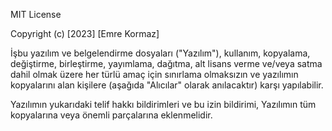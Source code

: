 MIT License

Copyright (c) [2023] [Emre Kormaz]

İşbu yazılım ve belgelendirme dosyaları ("Yazılım"), kullanım, kopyalama, değiştirme, birleştirme, yayımlama, dağıtma, alt lisans verme ve/veya satma dahil olmak üzere her türlü amaç için sınırlama olmaksızın ve yazılımın kopyalarını alan kişilere (aşağıda "Alıcılar" olarak anılacaktır) karşı yapılabilir.

Yazılımın yukarıdaki telif hakkı bildirimleri ve bu izin bildirimi, Yazılımın tüm kopyalarına veya önemli parçalarına eklenmelidir.
